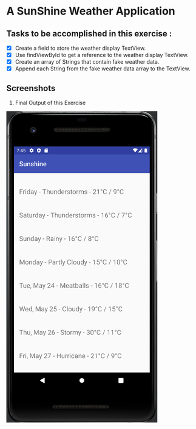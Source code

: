 # A SunShine Weather Application

## Tasks to be accomplished in this exercise :
- [x] Create a field to store the weather display TextView.
- [x] Use findViewById to get a reference to the weather display TextView.
- [x] Create an array of Strings that contain fake weather data.
- [x] Append each String from the fake weather data array to the TextView.

## Screenshots
1. Final Output of this Exercise

![img1](https://github.com/kuluruvineeth/Sunshine/blob/exercise2/Screenshots/img.png)
